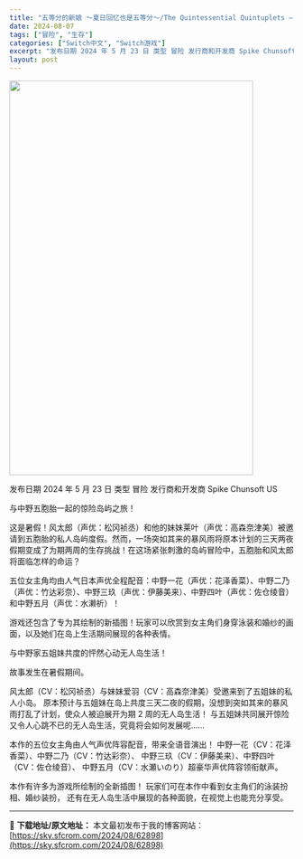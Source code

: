 ```yaml
---
title: "五等分的新娘 ～夏日回忆也是五等分～/The Quintessential Quintuplets – Memories of a Quintessential Summer Switch NSP中文 4.3G"
date: 2024-08-07
tags: ["冒险", "生存"]
categories: ["Switch中文", "Switch游戏"]
excerpt: "发布日期 2024 年 5 月 23 日 类型 冒险 发行商和开发商 Spike Chunsoft US 与中野五胞胎一起的惊险岛屿之旅！ 这是暑假！风太郎（声优：松冈祯丞）和他的妹妹莱叶（声优：高森奈津美）被邀请到五胞胎的私人岛屿度假。然而，一场突如其来的暴风雨将原本计划的三天两夜假期变成了为期两&hellip;"
layout: post
---
```


<img class="aligncenter size-full wp-image-62899" src="https://sky.sfcrom.com/wp-content/uploads/2024/08/2024080703350334.webp" alt="" width="432" height="698" />

发布日期 2024 年 5 月 23 日
类型 冒险
发行商和开发商 Spike Chunsoft US

与中野五胞胎一起的惊险岛屿之旅！

这是暑假！风太郎（声优：松冈祯丞）和他的妹妹莱叶（声优：高森奈津美）被邀请到五胞胎的私人岛屿度假。然而，一场突如其来的暴风雨将原本计划的三天两夜假期变成了为期两周的生存挑战！在这场紧张刺激的岛屿冒险中，五胞胎和风太郎将面临怎样的命运？

五位女主角均由人气日本声优全程配音：中野一花（声优：花泽香菜）、中野二乃（声优：竹达彩奈）、中野三玖（声优：伊藤美来）、中野四叶（声优：佐仓绫音）和中野五月（声优：水濑祈）！

游戏还包含了专为其绘制的新插图！玩家可以欣赏到女主角们身穿泳装和婚纱的画面，以及她们在岛上生活期间展现的各种表情。

与中野家五姐妹共度的怦然心动无人岛生活！

故事发生在暑假期间。

风太郎（CV：松冈祯丞）与妹妹爱羽（CV：高森奈津美）受邀来到了五姐妹的私人小岛。
原本预计与五姐妹在岛上共度三天二夜的假期，没想到突如其来的暴风雨打乱了计划，使众人被迫展开为期 2 周的无人岛生活！
与五姐妹共同展开惊险又令人心跳不已的无人岛生活，究竟将会如何发展呢……

本作的五位女主角由人气声优阵容配音，带来全语音演出！
中野一花（CV：花泽香菜）、中野二乃（CV：竹达彩奈）、
中野三玖（CV：伊藤美来）、中野四叶（CV：佐仓绫音）、
中野五月（CV：水瀬いのり）超豪华声优阵容领衔献声。

本作有许多为游戏所绘制的全新插图！
玩家们可在本作中看到女主角们的泳装扮相、婚纱装扮，
还有在无人岛生活中展现的各种面貌，在视觉上也能充分享受。

---
📖 **下载地址/原文地址：** 本文最初发布于我的博客网站：[https://sky.sfcrom.com/2024/08/62898](https://sky.sfcrom.com/2024/08/62898)
